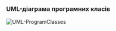 ### UML-діаграма програмних класів

![UML-ProgramClasses](https://user-images.githubusercontent.com/79566277/194899607-d762b7ca-8e3e-4871-983f-c31425c7a510.jpg)
